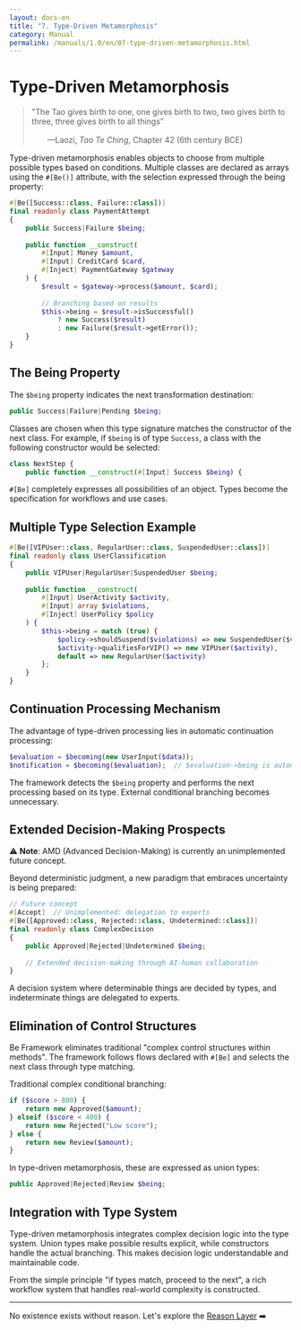 ```yaml
---
layout: docs-en
title: "7. Type-Driven Metamorphosis"
category: Manual
permalink: /manuals/1.0/en/07-type-driven-metamorphosis.html
---
```


# Type-Driven Metamorphosis

> "The Tao gives birth to one, one gives birth to two, two gives birth to three, three gives birth to all things"
>
> 　　—Laozi, *Tao Te Ching*, Chapter 42 (6th century BCE)

Type-driven metamorphosis enables objects to choose from multiple possible types based on conditions. Multiple classes are declared as arrays using the `#[Be()]` attribute, with the selection expressed through the being property:

```php
#[Be([Success::class, Failure::class])]
final readonly class PaymentAttempt
{
    public Success|Failure $being;
    
    public function __construct(
        #[Input] Money $amount,
        #[Input] CreditCard $card,
        #[Inject] PaymentGateway $gateway
    ) {
        $result = $gateway->process($amount, $card);
        
        // Branching based on results
        $this->being = $result->isSuccessful() 
            ? new Success($result)
            : new Failure($result->getError());
    }
}
```

## The Being Property

The `$being` property indicates the next transformation destination:

```php
public Success|Failure|Pending $being;
```

Classes are chosen when this type signature matches the constructor of the next class.
For example, if `$being` is of type `Success`, a class with the following constructor would be selected:

```php
class NextStep {
    public function __construct(#[Input] Success $being) {
```

`#[Be]` completely expresses all possibilities of an object. Types become the specification for workflows and use cases.

## Multiple Type Selection Example

```php
#[Be([VIPUser::class, RegularUser::class, SuspendedUser::class])]
final readonly class UserClassification
{
    public VIPUser|RegularUser|SuspendedUser $being;
    
    public function __construct(
        #[Input] UserActivity $activity,
        #[Input] array $violations,
        #[Inject] UserPolicy $policy
    ) {
        $this->being = match (true) {
            $policy->shouldSuspend($violations) => new SuspendedUser($violations),
            $activity->qualifiesForVIP() => new VIPUser($activity),
            default => new RegularUser($activity)
        };
    }
}
```

## Continuation Processing Mechanism

The advantage of type-driven processing lies in automatic continuation processing:

```php
$evaluation = $becoming(new UserInput($data));
$notification = $becoming($evaluation);  // $evaluation->being is automatically selected
```

The framework detects the `$being` property and performs the next processing based on its type. External conditional branching becomes unnecessary.

## Extended Decision-Making Prospects

⚠️ **Note**: AMD (Advanced Decision-Making) is currently an unimplemented future concept.

Beyond deterministic judgment, a new paradigm that embraces uncertainty is being prepared:

```php
// Future concept
#[Accept]  // Unimplemented: delegation to experts
#[Be([Approved::class, Rejected::class, Undetermined::class])]
final readonly class ComplexDecision
{
    public Approved|Rejected|Undetermined $being;
    
    // Extended decision-making through AI-human collaboration
}
```

A decision system where determinable things are decided by types, and indeterminate things are delegated to experts.

## Elimination of Control Structures

Be Framework eliminates traditional "complex control structures within methods". The framework follows flows declared with `#[Be]` and selects the next class through type matching.

Traditional complex conditional branching:

```php
if ($score > 800) {
    return new Approved($amount);
} elseif ($score < 400) {
    return new Rejected("Low score");
} else {
    return new Review($amount);
}
```

In type-driven metamorphosis, these are expressed as union types:

```php
public Approved|Rejected|Review $being;
```

## Integration with Type System

Type-driven metamorphosis integrates complex decision logic into the type system. Union types make possible results explicit, while constructors handle the actual branching. This makes decision logic understandable and maintainable code.

From the simple principle "if types match, proceed to the next", a rich workflow system that handles real-world complexity is constructed.

---

No existence exists without reason. Let's explore the [Reason Layer](./08-reason-layer.html) ➡️
